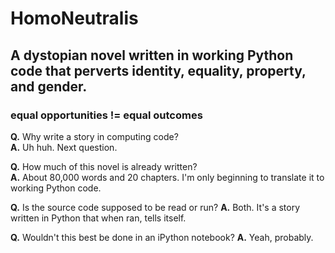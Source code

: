 # HomoNeutralis

## A dystopian novel written in working Python code that perverts identity, equality, property, and gender.

### equal opportunities != equal outcomes

**Q.** Why write a story in computing code?  
**A.** Uh huh. Next question.

**Q.** How much of this novel is already written?  
**A.** About 80,000 words and 20 chapters. I'm only beginning to translate it to working Python code.

**Q.** Is the source code supposed to be read or run?
**A.** Both. It's a story written in Python that when ran, tells itself.

**Q.** Wouldn't this best be done in an iPython notebook?
**A.** Yeah, probably.

